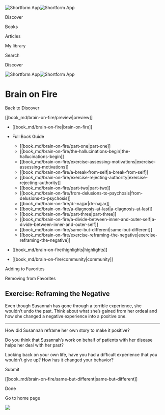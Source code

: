 ![Shortform App](/img/logo.36a2399e.svg)![Shortform App](/img/logo-dark.70c1b072.svg)

Discover

Books

Articles

My library

Search

Discover

![Shortform App](/img/logo.36a2399e.svg)![Shortform App](/img/logo-dark.70c1b072.svg)

# Brain on Fire

Back to Discover

[[book_md/brain-on-fire/preview|preview]]

  * [[book_md/brain-on-fire|brain-on-fire]]
  * Full Book Guide

    * [[book_md/brain-on-fire/part-one|part-one]]
    * [[book_md/brain-on-fire/the-hallucinations-begin|the-hallucinations-begin]]
    * [[book_md/brain-on-fire/exercise-assessing-motivations|exercise-assessing-motivations]]
    * [[book_md/brain-on-fire/a-break-from-self|a-break-from-self]]
    * [[book_md/brain-on-fire/exercise-rejecting-authority|exercise-rejecting-authority]]
    * [[book_md/brain-on-fire/part-two|part-two]]
    * [[book_md/brain-on-fire/from-delusions-to-psychosis|from-delusions-to-psychosis]]
    * [[book_md/brain-on-fire/dr-najjar|dr-najjar]]
    * [[book_md/brain-on-fire/a-diagnosis-at-last|a-diagnosis-at-last]]
    * [[book_md/brain-on-fire/part-three|part-three]]
    * [[book_md/brain-on-fire/a-divide-between-inner-and-outer-self|a-divide-between-inner-and-outer-self]]
    * [[book_md/brain-on-fire/same-but-different|same-but-different]]
    * [[book_md/brain-on-fire/exercise-reframing-the-negative|exercise-reframing-the-negative]]
  * [[book_md/brain-on-fire/highlights|highlights]]
  * [[book_md/brain-on-fire/community|community]]



Adding to Favorites 

Removing from Favorites 

## Exercise: Reframing the Negative

Even though Susannah has gone through a terrible experience, she wouldn’t undo the past. Think about what she’s gained from her ordeal and how she changed a negative experience into a positive one.

* * *

How did Susannah reframe her own story to make it positive?

Do you think that Susannah’s work on behalf of patients with her disease helps her deal with her past?

Looking back on your own life, have you had a difficult experience that you wouldn’t give up? How has it changed your behavior?

Submit 

[[book_md/brain-on-fire/same-but-different|same-but-different]]

Done

Go to home page 

![](https://bat.bing.com/action/0?ti=56018282&Ver=2&mid=4a6b33e5-21e5-4923-b691-710ec8bd345d&sid=49fff5b0636c11eeb9c611038afc8668&vid=4a005010636c11ee80c703d4c4a7acd5&vids=0&msclkid=N&pi=0&lg=en-US&sw=800&sh=600&sc=24&nwd=1&tl=Shortform%20%7C%20Book&p=https%3A%2F%2Fwww.shortform.com%2Fapp%2Fbook%2Fbrain-on-fire%2Fexercise-reframing-the-negative&r=&lt=592&evt=pageLoad&sv=1&rn=79889)
